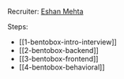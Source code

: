 Recruiter: [Eshan Mehta](https://www.linkedin.com/in/eshan-mehta-311b14b0/)

Steps:
- [[1-bentobox-intro-interview]]
- [[2-bentobox-backend]]
- [[3-bentobox-frontend]]
- [[4-bentobox-behavioral]]

